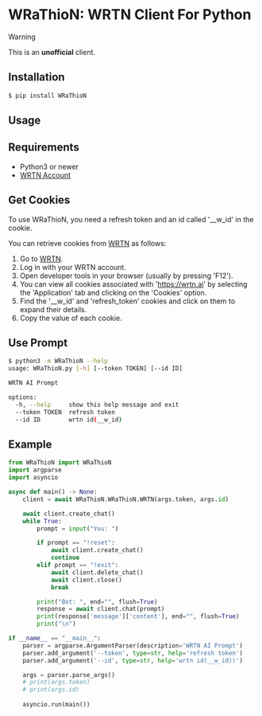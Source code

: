 # WRaThioN: WRTN Client For Python

> [!WARNING]
> This is an **unofficial** client.

## Installation

```bash
$ pip install WRaThioN
```

## Usage

## Requirements
- Python3 or newer
- [WRTN Account](https://wrtn.ai)

## Get Cookies

To use WRaThioN, you need a refresh token and an id called '__w_id' in the cookie.

You can retrieve cookies from [WRTN](https://wrtn.ai) as follows:
1. Go to [WRTN](https://wrtn.ai).
1. Log in with your WRTN account.
1. Open developer tools in your browser (usually by pressing 'F12').
1. You can view all cookies associated with 'https://wrtn.ai' by selecting the 'Application' tab and clicking on the 'Cookies' option.
1. Find the '__w_id' and 'refresh_token' cookies and click on them to expand their details.
1. Copy the value of each cookie.

## Use Prompt

```bash
$ python3 -m WRaThioN --help
usage: WRaThioN.py [-h] [--token TOKEN] [--id ID]

WRTN AI Prompt

options:
  -h, --help     show this help message and exit
  --token TOKEN  refresh token
  --id ID        wrtn id(__w_id)
```

## Example

```python
from WRaThioN import WRaThioN
import argparse
import asyncio

async def main() -> None:
    client = await WRaThioN.WRaThioN.WRTN(args.token, args.id)

    await client.create_chat()
    while True:
        prompt = input("You: ")

        if prompt == "!reset":
            await client.create_chat()
            continue
        elif prompt == "!exit":
            await client.delete_chat()
            await client.close()
            break

        print("Bot: ", end="", flush=True)
        response = await client.chat(prompt)
        print(response['message']['content'], end="", flush=True)
        print("\n")

if __name__ == "__main__":
    parser = argparse.ArgumentParser(description='WRTN AI Prompt')
    parser.add_argument('--token', type=str, help='refresh token')
    parser.add_argument('--id', type=str, help='wrtn id(__w_id))')

    args = parser.parse_args()
    # print(args.token)
    # print(args.id)
    
    asyncio.run(main())
```

